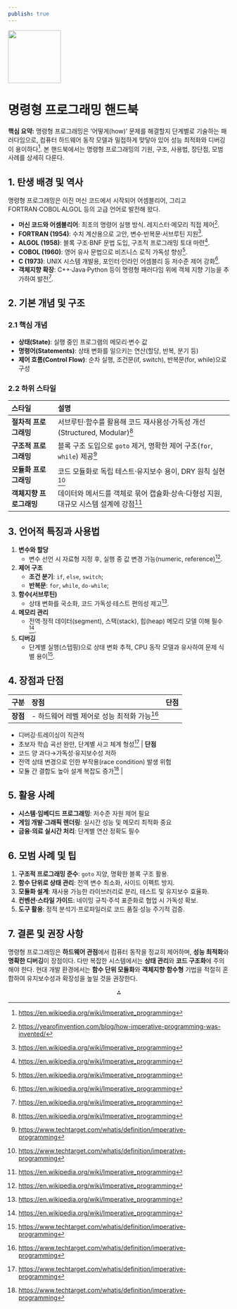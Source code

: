 ```yaml
---
publish: true
---
```


<img src="https://r2cdn.perplexity.ai/pplx-full-logo-primary-dark%402x.png" class="logo" width="120"/>

# 명령형 프로그래밍 핸드북

**핵심 요약:**
명령형 프로그래밍은 ‘어떻게(how)’ 문제를 해결할지 단계별로 기술하는 패러다임으로, 컴퓨터 하드웨어 동작 모델과 밀접하게 맞닿아 있어 성능 최적화와 디버깅이 용이하다[^1]. 본 핸드북에서는 명령형 프로그래밍의 기원, 구조, 사용법, 장단점, 모범 사례를 상세히 다룬다.

## 1. 탄생 배경 및 역사

명령형 프로그래밍은 이진 머신 코드에서 시작되어 어셈블리어, 그리고 FORTRAN·COBOL·ALGOL 등의 고급 언어로 발전해 왔다.

- **머신 코드와 어셈블리어**: 최초의 명령어 실행 방식. 레지스터·메모리 직접 제어[^2].
- **FORTRAN (1954)**: 수치 계산용으로 고안, 변수·반복문·서브루틴 지원[^1].
- **ALGOL (1958)**: 블록 구조·BNF 문법 도입, 구조적 프로그래밍 토대 마련[^1].
- **COBOL (1960)**: 영어 유사 문법으로 비즈니스 로직 가독성 향상[^1].
- **C (1973)**: UNIX 시스템 개발용, 포인터·인라인 어셈블리 등 저수준 제어 강화[^1].
- **객체지향 확장**: C++·Java·Python 등이 명령형 패러다임 위에 객체 지향 기능을 추가하여 발전[^1].


## 2. 기본 개념 및 구조

### 2.1 핵심 개념

- **상태(State)**: 실행 중인 프로그램의 메모리·변수 값
- **명령어(Statements)**: 상태 변화를 일으키는 연산(할당, 반복, 분기 등)
- **제어 흐름(Control Flow)**: 순차 실행, 조건문(if, switch), 반복문(for, while)으로 구성


### 2.2 하위 스타일

| 스타일 | 설명 |
| :-- | :-- |
| **절차적 프로그래밍** | 서브루틴·함수를 활용해 코드 재사용성·가독성 개선 (Structured, Modular)[^1] |
| **구조적 프로그래밍** | 블록 구조 도입으로 `goto` 제거, 명확한 제어 구조(`for`, `while`) 제공[^3] |
| **모듈화 프로그래밍** | 코드 모듈화로 독립 테스트·유지보수 용이, DRY 원칙 실현[^3] |
| **객체지향 프로그래밍** | 데이터와 메서드를 객체로 묶어 캡슐화·상속·다형성 지원, 대규모 시스템 설계에 강점[^1] |

## 3. 언어적 특징과 사용법

1. **변수와 할당**
    - 변수 선언 시 자료형 지정 후, 실행 중 값 변경 가능(numeric, reference)[^1].
2. **제어 구조**
    - **조건 분기**: `if`, `else`, `switch`;
    - **반복문**: `for`, `while`, `do-while`;
3. **함수(서브루틴)**
    - 상태 변화를 국소화, 코드 가독성·테스트 편의성 제고[^1].
4. **메모리 관리**
    - 전역·정적 데이터(segment), 스택(stack), 힙(heap) 메모리 모델 이해 필수[^1].
5. **디버깅**
    - 단계별 실행(스텝핑)으로 상태 변화 추적, CPU 동작 모델과 유사하여 문제 식별 용이[^3].

## 4. 장점과 단점

| 구분 | 장점 | 단점 |
| :-- | :-- | :-- |
| **장점** | - 하드웨어 레벨 제어로 성능 최적화 가능[^3] |  |

- 디버깅·트레이싱이 직관적
- 초보자 학습 곡선 완만, 단계별 사고 체계 형성[^3] | **단점**
- 코드 양 과다→가독성·유지보수성 저하
- 전역 상태 변경으로 인한 부작용(race condition) 발생 위험
- 모듈 간 결합도 높아 설계 복잡도 증가[^3] |


## 5. 활용 사례

- **시스템·임베디드 프로그래밍**: 저수준 자원 제어 필요
- **게임 개발·그래픽 렌더링**: 실시간 성능 및 메모리 최적화 중요
- **금융·의료 실시간 처리**: 단계별 연산 정확도 필수


## 6. 모범 사례 및 팁

1. **구조적 프로그래밍 준수**: `goto` 지양, 명확한 블록 구조 활용.
2. **함수 단위로 상태 관리**: 전역 변수 최소화, 사이드 이펙트 방지.
3. **모듈화 설계**: 재사용 가능한 라이브러리로 분리, 테스트 및 유지보수 효율화.
4. **컨벤션·스타일 가이드**: 네이밍 규칙·주석 표준화로 협업 시 가독성 확보.
5. **도구 활용**: 정적 분석기·프로파일러로 코드 품질·성능 주기적 검증.

## 7. 결론 및 권장 사항

명령형 프로그래밍은 **하드웨어 관점**에서 컴퓨터 동작을 정교히 제어하며, **성능 최적화**와 **명확한 디버깅**이 장점이다. 다만 복잡한 시스템에서는 **상태 관리**와 **코드 구조화**에 주의해야 한다. 현대 개발 환경에서는 **함수 단위 모듈화**와 **객체지향**·**함수형** 기법을 적절히 혼합하여 유지보수성과 확장성을 높일 것을 권장한다.

<div style="text-align: center">⁂</div>

[^1]: https://en.wikipedia.org/wiki/Imperative_programming

[^2]: https://yearofinvention.com/blog/how-imperative-programming-was-invented/

[^3]: https://www.techtarget.com/whatis/definition/imperative-programming

[^4]: https://www.lenovo.com/au/en/glossary/imperative-programming/

[^5]: https://www.geeksforgeeks.org/system-design/what-is-imperative-programming/

[^6]: https://www.netguru.com/blog/imperative-vs-declarative

[^7]: https://www.numberanalytics.com/blog/ultimate-guide-to-imperative-programming

[^8]: https://builtin.com/articles/imperative-programming

[^9]: http://ece.northsouth.edu/~shahriar.karim/CSE_425_SLECTURE_5_VERSION_1.pdf

[^10]: https://softsec.kaist.ac.kr/depot/sangkilc/cs20200/11-imperative.pdf

[^11]: https://www.youtube.com/watch?v=rVv9F1Fj5ek

[^12]: https://www.virtuoso-software.com/documentation/how-it-works-the-core-framework/declarative-and-imperative-programming-structures/

[^13]: https://www.ionos.com/digitalguide/websites/web-development/imperative-programming/

[^14]: https://snipe-it.stanford.edu/when-was-imperative-programming-invented

[^15]: https://codefresh.io/learn/infrastructure-as-code/declarative-vs-imperative-programming-4-key-differences/

[^16]: https://student.cs.uwaterloo.ca/~cs135/smods/19-history/index.html

[^17]: https://www.dataops.live/blog/the-data-engineers-guide-to-declarative-vs-imperative-for-data

[^18]: https://ko.wikipedia.org/wiki/명령형_%ED%94%84%EB%A1%9C%EA%B7%B8%EB%9E%98%EB%B0%8D

[^19]: https://learn.microsoft.com/en-us/dotnet/standard/linq/functional-vs-imperative-programming


